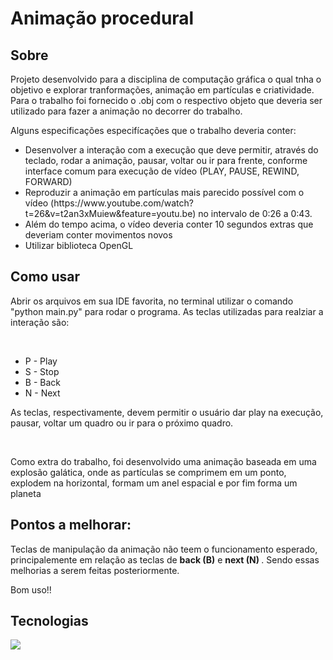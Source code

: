 <h1>Animação procedural</h1> 
<h2>Sobre</h2>

<p>Projeto desenvolvido para a disciplina de computação gráfica o qual tnha o objetivo e explorar tranformações, animação em partículas e criatividade. Para o trabalho foi fornecido o .obj com o respectivo objeto que deveria ser utilizado para fazer a animação no decorrer do trabalho. </p>
<p>Alguns especificações especifícações que o trabalho deveria conter:</p>

<ul>
  <li>Desenvolver a interação com a execução que deve permitir, através do teclado, rodar a animação, pausar, voltar ou ir para frente,
    conforme interface comum para execução de vídeo (PLAY, PAUSE, REWIND, FORWARD)</li>
  <li>Reproduzir a animação em partículas mais parecido possível com o vídeo (https://www.youtube.com/watch?t=26&v=t2an3xMuiew&feature=youtu.be) no intervalo de 0:26 a 0:43.</li>
  <li>Além do tempo acima, o vídeo deveria conter 10 segundos extras que deveriam conter movimentos novos</li>
  <li>Utilizar biblioteca OpenGL</li>
</ul>

## Como usar
  <p>Abrir os arquivos em sua IDE favorita, no terminal utilizar o comando </strong>"python main.py"</storng>  para rodar o programa. As teclas utilizadas para realziar a interação
  são:</p><br>
  <ul>
    <li>P - Play</li>
    <li>S - Stop</li>
    <li>B - Back</li>
    <li>N - Next</li>
  </ul>
  <p>As teclas, respectivamente, devem permitir o usuário dar play na execução, pausar, voltar um quadro ou ir para o próximo quadro.</p><br>
  <p>Como extra do trabalho, foi desenvolvido uma animação baseada em uma explosão galática, onde as partículas se comprimem em um ponto, explodem na horizontal, 
  formam um anel espacial e por fim forma um planeta</p>

## Pontos a melhorar:
<p>Teclas de manipulação da animação não teem o funcionamento esperado, principalemente em relação as teclas de <Strong>back (B)</Strong> e <Strong>next (N) </Strong>. Sendo essas melhorias a serem feitas posteriormente. </p>

  Bom uso!!

## Tecnologias
<div>
  <img src="https://img.shields.io/badge/PYTHON-239120?style=for-the-badge&logo=python&logoColor=white">
</div>

